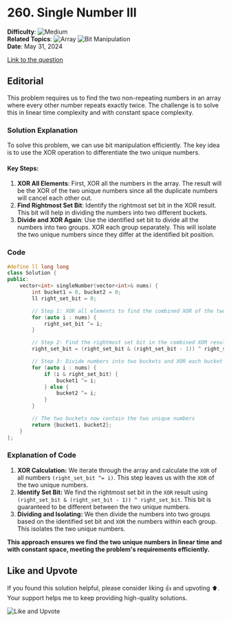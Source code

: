# 260. Single Number III

**Difficulty**: ![Medium](https://img.shields.io/badge/Medium-yellow)  
**Related Topics**: ![Array](https://img.shields.io/badge/Array-blue) ![Bit Manipulation](https://img.shields.io/badge/Bit%20Manipulation-blue)  
**Date**: May 31, 2024

[Link to the question](https://leetcode.com/problems/single-number-iii/description/)

## Editorial

This problem requires us to find the two non-repeating numbers in an array where every other number repeats exactly twice. The challenge is to solve this in linear time complexity and with constant space complexity.

### Solution Explanation

To solve this problem, we can use bit manipulation efficiently. The key idea is to use the XOR operation to differentiate the two unique numbers.

#### Key Steps:
1. **XOR All Elements**: First, XOR all the numbers in the array. The result will be the XOR of the two unique numbers since all the duplicate numbers will cancel each other out.
2. **Find Rightmost Set Bit**: Identify the rightmost set bit in the XOR result. This bit will help in dividing the numbers into two different buckets.
3. **Divide and XOR Again**: Use the identified set bit to divide all the numbers into two groups. XOR each group separately. This will isolate the two unique numbers since they differ at the identified bit position.

### Code

```cpp
#define ll long long
class Solution {
public:
    vector<int> singleNumber(vector<int>& nums) {
        int bucket1 = 0, bucket2 = 0;
        ll right_set_bit = 0;

        // Step 1: XOR all elements to find the combined XOR of the two unique numbers
        for (auto i : nums) {
            right_set_bit ^= i;
        }

        // Step 2: Find the rightmost set bit in the combined XOR result
        right_set_bit = (right_set_bit & (right_set_bit - 1)) ^ right_set_bit;

        // Step 3: Divide numbers into two buckets and XOR each bucket
        for (auto i : nums) {
            if (i & right_set_bit) {
                bucket1 ^= i;
            } else {
                bucket2 ^= i;
            }
        }

        // The two buckets now contain the two unique numbers
        return {bucket1, bucket2};
    }
};
```
### Explanation of Code
1. **XOR Calculation:** We iterate through the array and calculate the `XOR` of all numbers `(right_set_bit ^= i)`. This step leaves us with the `XOR` of the two unique numbers.
2. **Identify Set Bit:** We find the rightmost set bit in the `XOR` result using `(right_set_bit & (right_set_bit - 1)) ^ right_set_bit`. This bit is guaranteed to be different between the two unique numbers.
3. **Dividing and Isolating:** We then divide the numbers into two groups based on the identified set bit and `XOR` the numbers within each group. This isolates the two unique numbers.

**This approach ensures we find the two unique numbers in linear time and with constant space, meeting the problem's requirements efficiently.**

## Like and Upvote

If you found this solution helpful, please consider liking 👍 and upvoting ⬆️. Your support helps me to keep providing high-quality solutions.

![Like and Upvote](https://preview.redd.it/petition-to-change-the-upvote-and-downvote-button-to-like-v0-jbrdq402054c1.jpg?width=640&crop=smart&auto=webp&s=8225d21c98a245f44fd6c1f74a4c6c67f0061f25)